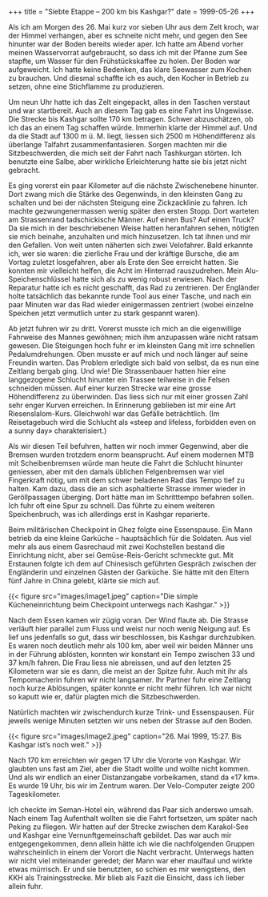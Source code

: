+++
title = "Siebte Etappe – 200 km bis Kashgar?"
date = 1999-05-26
+++

Als ich am Morgen des 26. Mai kurz vor sieben Uhr aus dem Zelt kroch,
war der Himmel verhangen, aber es schneite nicht mehr, und gegen den See
hinunter war der Boden bereits wieder aper. Ich hatte am Abend vorher
meinen Wasservorrat aufgebraucht, so dass ich mit der Pfanne zum See
stapfte, um Wasser für den Frühstückskaffee zu holen. Der Boden war
aufgeweicht. Ich hatte keine Bedenken, das klare Seewasser zum Kochen zu
brauchen. Und diesmal schaffte ich es auch, den Kocher in Betrieb zu
setzen, ohne eine Stichflamme zu produzieren.

Um neun Uhr hatte ich das Zelt eingepackt, alles in den Taschen verstaut
und war startbereit. Auch an diesem Tag gab es eine Fahrt ins Ungewisse.
Die Strecke bis Kashgar sollte 170 km betragen. Schwer abzuschätzen, ob
ich das an einem Tag schaffen würde. Immerhin klarte der Himmel auf. Und
da die Stadt auf 1300 m ü. M. liegt, liessen sich 2500 m Höhendifferenz
als überlange Talfahrt zusammenfantasieren. Sorgen machten mir die
Sitzbeschwerden, die mich seit der Fahrt nach Tashkurgan störten. Ich
benutzte eine Salbe, aber wirkliche Erleichterung hatte sie bis jetzt
nicht gebracht.

Es ging vorerst ein paar Kilometer auf die nächste Zwischenebene
hinunter. Dort zwang mich die Stärke des Gegenwinds, in den kleinsten
Gang zu schalten und bei der nächsten Steigung eine Zickzacklinie zu
fahren. Ich machte gezwungenermassen wenig später den ersten Stopp. Dort
warteten am Strassenrand tadschickische Männer. Auf einen Bus? Auf einen
Truck? Da sie mich in der beschriebenen Weise hatten heranfahren sehen,
nötigten sie mich beinahe, anzuhalten und mich hinzusetzen. Ich tat
ihnen und mir den Gefallen. Von weit unten näherten sich zwei
Velofahrer. Bald erkannte ich, wer sie waren: die zierliche Frau und der
kräftige Bursche, die am Vortag zuletzt losgefahren, aber als Erste den
See erreicht hatten. Sie konnten mir vielleicht helfen, die Acht im
Hinterrad rauszudrehen. Mein Alu-Speichenschlüssel hatte sich als zu
wenig robust erwiesen. Nach der Reparatur hatte ich es nicht geschafft,
das Rad zu zentrieren. Der Engländer holte tatsächlich das bekannte
runde Tool aus einer Tasche, und nach ein paar Minuten war das Rad
wieder einigermassen zentriert (wobei einzelne Speichen jetzt vermutlich
unter zu stark gespannt waren).

Ab jetzt fuhren wir zu dritt. Vorerst musste ich mich an die
eigenwillige Fahrweise des Mannes gewöhnen; mich ihm anzupassen wäre
nicht ratsam gewesen. Die Steigungen hoch fuhr er im kleinsten Gang mit
irre schnellen Pedalumdrehungen. Oben musste er auf mich und noch länger
auf seine Freundin warten. Das Problem erledigte sich bald von selbst,
da es nun eine Zeitlang bergab ging. Und wie! Die Strassenbauer hatten
hier eine langgezogene Schlucht hinunter ein Trassee teilweise in die
Felsen schneiden müssen. Auf einer kurzen Strecke war eine grosse
Höhendifferenz zu überwinden. Das liess sich nur mit einer grossen Zahl
sehr enger Kurven erreichen. In Erinnerung geblieben ist mir eine Art
Riesenslalom-Kurs. Gleichwohl war das Gefälle beträchtlich. (Im
Reisetagebuch wird die Schlucht als «steep and lifeless, forbidden even
on a sunny day» charakterisiert.)

Als wir diesen Teil befuhren, hatten wir noch immer Gegenwind, aber die
Bremsen wurden trotzdem enorm beansprucht. Auf einem modernen MTB mit
Scheibenbremsen würde man heute die Fahrt die Schlucht hinunter
geniessen, aber mit den damals üblichen Felgenbremsen war viel
Fingerkraft nötig, um mit dem schwer beladenen Rad das Tempo tief zu
halten. Kam dazu, dass die an sich asphaltierte Strasse immer wieder in
Geröllpassagen überging. Dort hätte man im Schritttempo befahren sollen.
Ich fuhr oft eine Spur zu schnell. Das führte zu einem weiteren
Speichenbruch, was ich allerdings erst in Kashgar reparierte.

Beim militärischen Checkpoint in Ghez folgte eine Essenspause. Ein Mann
betrieb da eine kleine Garküche – hauptsächlich für die Soldaten. Aus
viel mehr als aus einem Gasrechaud mit zwei Kochstellen bestand die
Einrichtung nicht, aber sei Gemüse-Reis-Gericht schmeckte gut. Mit
Erstaunen folgte ich dem auf Chinesisch geführten Gespräch zwischen der
Engländerin und einzelnen Gästen der Garküche. Sie hätte mit den Eltern
fünf Jahre in China gelebt, klärte sie mich auf.

{{< figure src="images/image1.jpeg" caption="Die simple Kücheneinrichtung beim Checkpoint unterwegs nach Kashgar." >}}

Nach dem Essen kamen wir zügig voran. Der Wind flaute ab. Die Strasse
verläuft hier parallel zum Fluss und weist nur noch wenig Neigung auf.
Es lief uns jedenfalls so gut, dass wir beschlossen, bis Kashgar
durchzubiken. Es waren noch deutlich mehr als 100 km, aber weil wir
beiden Männer uns in der Führung ablösten, konnten wir konstant ein
Tempo zwischen 33 und 37 km/h fahren. Die Frau liess nie abreissen, und
auf den letzten 25 Kilometern war sie es dann, die meist an der Spitze
fuhr. Auch mit ihr als Tempomacherin fuhren wir nicht langsamer. Ihr
Partner fuhr eine Zeitlang noch kurze Ablösungen, später konnte er nicht
mehr führen. Ich war nicht so kaputt wie er, dafür plagten mich die
Sitzbeschwerden.

Natürlich machten wir zwischendurch kurze Trink- und Essenspausen. Für
jeweils wenige Minuten setzten wir uns neben der Strasse auf den Boden.

{{< figure src="images/image2.jpeg" caption="26. Mai 1999, 15:27. Bis Kashgar ist’s noch weit." >}}

Nach 170 km erreichten wir gegen 17 Uhr die Vororte von Kashgar. Wir
glaubten uns fast am Ziel, aber die Stadt wollte und wollte nicht
kommen. Und als wir endlich an einer Distanzangabe vorbeikamen, stand da
«17 km». Es wurde 19 Uhr, bis wir im Zentrum waren. Der Velo-Computer
zeigte 200 Tageskilometer.

Ich checkte im Seman-Hotel ein, während das Paar sich anderswo umsah.
Nach einem Tag Aufenthalt wollten sie die Fahrt fortsetzen, um später
nach Peking zu fliegen. Wir hatten auf der Strecke zwischen dem
Karakol-See und Kashgar eine Vernunftgemeinschaft gebildet. Das war auch
mir entgegengekommen, denn allein hätte ich wie die nachfolgenden
Gruppen wahrscheinlich in einem der Vorort die Nacht verbracht.
Unterwegs hatten wir nicht viel miteinander geredet; der Mann war eher
maulfaul und wirkte etwas mürrisch. Er und sie benutzten, so schien es
mir wenigstens, den KKH als Trainingsstrecke. Mir blieb als Fazit die
Einsicht, dass ich lieber allein fuhr.